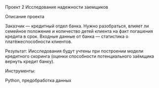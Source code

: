 Проект 2 Исследование надежности заемщиков

Описание проекта

Заказчик — кредитный отдел банка. Нужно разобраться, влияет ли семейное положение и количество детей клиента на факт погашения кредита в срок. Входные данные от банка — статистика о платёжеспособности клиентов.

Результат:
Иисследования будут учтены при построении модели кредитного скоринга (оценки способности потенциального заёмщика вернуть кредит банку).

Инструменты: 

Python, предобработка данных
